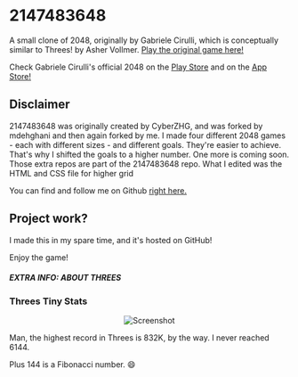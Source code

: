 # 2147483648
A small clone of 2048, originally by Gabriele Cirulli, which is conceptually similar to Threes! by Asher Vollmer.
[Play the original game here!](http://gabrielecirulli.github.io/2048/)

Check Gabriele Cirulli's official 2048 on the [Play Store](https://play.google.com/store/apps/details?id=com.gabrielecirulli.app2048) and on the [App Store!](https://itunes.apple.com/us/app/2048-by-gabriele-cirulli/id868076805)

## Disclaimer
2147483648 was originally created by CyberZHG, and was forked by mdehghani and then again forked by me. I made four different 2048 games - each with different sizes - and different goals. They're easier to achieve. That's why I shifted the goals to a higher number.
One more is coming soon. Those extra repos are part of the 2147483648 repo. What I edited was the HTML and CSS file for higher grid 

You can find and follow me on Github [right here.](https://github.com/theastronomer)

## Project work?
I made this in my spare time, and it's hosted on GitHub!

Enjoy the game!

##### EXTRA INFO: ABOUT THREES 
### Threes Tiny Stats

<p align="center">
  <img src="http://cdn2.sbnation.com/assets/4127853/threes-infographic_960.png" alt="Screenshot"/>
</p>

Man, the highest record in Threes is 832K, by the way. I never reached 6144.

Plus 144 is a Fibonacci number. :smile:
